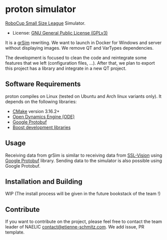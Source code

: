 # proton simulator

[RoboCup Small Size League](https://ssl.robocup.org/) Simulator.

- License: [GNU General Public License (GPLv3)](LICENSE.md)

It is a [grSim](https://github.com/RoboCup-SSL/grSim) rewriting.
We want to launch in Docker for Windows and server without displaying images.
We remove QT and VarTypes dependencies.

The development is focused to clean the code and reintegrate some features that we left (configuration files, ...).
After that, we plan to export this project has a library and integrate in a new QT project.

## Software Requirements

proton compiles on Linux (tested on Ubuntu and Arch linux variants only).
It depends on the following libraries:
- [CMake](https://cmake.org/) version 3.16.2+
- [Open Dynamics Engine (ODE)](http://www.ode.org)
- [Google Protobuf](https://github.com/google/protobuf)
- [Boost development libraries](http://www.boost.org/)

## Usage

Receiving data from grSim is similar to receiving data from [SSL-Vision](https://github.com/RoboCup-SSL/ssl-vision) using [Google Protobuf](https://github.com/google/protobuf) library.
Sending data to the simulator is also possible using Google Protobuf.

## Installation and Building

WIP (The install process will be given in the future bookstack of the team !)

## Contribute

If you want to contribute on the project, please feel free to contact the team leader of NAELIC [contact@etienne-schmitz.com](mailto:contact@etienne-schmitz.com).
We add issue, PR template.
